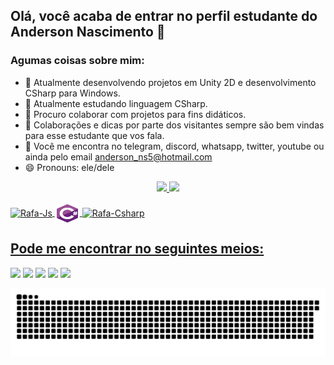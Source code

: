 ## Olá, você acaba de entrar no perfil estudante do Anderson Nascimento 👋
### Agumas coisas sobre mim:
- 🔭 Atualmente desenvolvendo projetos em Unity 2D e desenvolvimento CSharp para Windows.
- 🌱 Atualmente estudando linguagem CSharp.
- 👯 Procuro colaborar com projetos para fins didáticos.
- 🤔 Colaborações e dicas por parte dos visitantes sempre são bem vindas para esse estudante que vos fala.
- 💬 Você me encontra no telegram, discord, whatsapp, twitter, youtube ou ainda pelo email anderson_ns5@hotmail.com 
- 😄 Pronouns: ele/dele

<div align="center">
  <a href="https://github.com/alucardand2017">
  <img height="180em" src="https://github-readme-stats.vercel.app/api?username=alucardand2017&show_icons=true&theme=dark&include_all_commits=true&count_private=true"/>
  <img height="180em" src="https://github-readme-stats.vercel.app/api/top-langs/?username=alucardand2017&layout=compact&langs_count=7&theme=dark"/>
</div>
  <div style="display: inline_block"><br>
  <img align="center" alt="Rafa-Js" height="30" width="40" src="https://cdn.jsdelivr.net/gh/devicons/devicon/icons/c/c-original.svg">
  <img align="center" alt="Rafa-Csharp" height="30" width="40" src="https://raw.githubusercontent.com/devicons/devicon/master/icons/csharp/csharp-original.svg">
     <img align="center" alt="Rafa-Csharp" height="30" width="40" src="https://cdn.jsdelivr.net/gh/devicons/devicon/icons/cplusplus/cplusplus-original.svg" />
</div>

  ## Pode me encontrar no seguintes meios:
  
<div>
  <a href="https://t.me/joinchat/hbUGqtZ8xA80NmE5" target="_blank"><img src="https://img.shields.io/badge/Telegram-2CA5E0?style=for-the-badge&logo=telegram&logoColor=white" target="_blank"></a>
  <a href="https://www.youtube.com/c/AndersonNascimentons5" target="_blank"><img src="https://img.shields.io/badge/YouTube-FF0000?style=for-the-badge&logo=youtube&logoColor=white" target="_blank"></a>
  <a href="https://discord.gg/2pRYHWAB" target="_blank"><img src="https://img.shields.io/badge/Discord-7289DA?style=for-the-badge&logo=discord&logoColor=white" target="_blank"></a> 
  <a href = "mailto:alucardand2017@gmail.com"><img src="https://img.shields.io/badge/-Gmail-%23333?style=for-the-badge&logo=gmail&logoColor=white" target="_blank"></a>
  <a href="https://www.linkedin.com/in/anderson-silva-4b86413b/" target="_blank"><img src="https://img.shields.io/badge/-LinkedIn-%230077B5?style=for-the-badge&logo=linkedin&logoColor=white" target="_blank"></a> 
 
  ![Snake animation](https://github.com/alucardand2017/alucardand2017/blob/output/github-contribution-grid-snake.svg)
 
</div>

